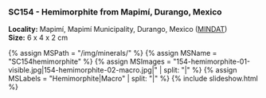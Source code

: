 
### SC154 - Hemimorphite from Mapimí, Durango, Mexico

**Locality:** Mapimí, Mapimí Municipality, Durango, Mexico ([MINDAT](https://www.mindat.org/loc-22316.html))  
**Size:** 6 x 4 x 2 cm  

{% assign MSPath = "/img/minerals/" %}
{% assign MSName = "SC154hemimorphite" %}
{% assign MSImages = "154-hemimorphite-01-visible.jpg|154-hemimorphite-02-macro.jpg|" | split: "|" %}
{% assign MSLabels = "Hemimorphite|Macro" | split: "|" %}
{% include slideshow.html %}

